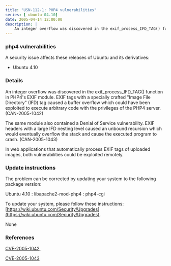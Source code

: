 ```yaml
---
title: "USN-112-1: PHP4 vulnerabilities"
series: [ ubuntu-04.10]
date: 2005-04-14 12:00:00
description: |
    An integer overflow was discovered in the exif_process_IFD_TAG() function in PHP4&#39;s EXIF module. EXIF tags with a specially crafted &quot;Image File Directory&quot; (IFD) tag caused a buffer overflow which could have been exploited to execute arbitrary code with the privileges of the PHP4 server. (CAN-2005-1042)
--- 
```

 
### php4 vulnerabilities

A security issue affects these releases of Ubuntu and its derivatives:

* Ubuntu 4.10

### Details

An integer overflow was discovered in the exif_process_IFD_TAG() function in PHP4&#39;s EXIF module. EXIF tags with a specially crafted &quot;Image File Directory&quot; (IFD) tag caused a buffer overflow which could have been exploited to execute arbitrary code with the privileges of the PHP4 server. (CAN-2005-1042)

The same module also contained a Denial of Service vulnerability. EXIF headers with a large IFD nesting level caused an unbound recursion which would eventually overflow the stack and cause the executed program to crash. (CAN-2005-1043)

In web applications that automatically process EXIF tags of uploaded images, both vulnerabilities could be exploited remotely.

### Update instructions

The problem can be corrected by updating your system to the following package version:

Ubuntu 4.10
 : libapache2-mod-php4 
 : php4-cgi 

To update your system, please follow these instructions: [https://wiki.ubuntu.com/Security/Upgrades](https://wiki.ubuntu.com/Security/Upgrades).

None

### References

 [CVE-2005-1042](http://people.ubuntu.com/~ubuntu-security/cve/CVE-2005-1042), 

 [CVE-2005-1043](http://people.ubuntu.com/~ubuntu-security/cve/CVE-2005-1043)
 
